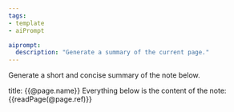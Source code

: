 ```yaml
---
tags:
- template
- aiPrompt

aiprompt:
  description: "Generate a summary of the current page."
---
```


Generate a short and concise summary of the note below. 

title: {{@page.name}}
Everything below is the content of the note: 
{{readPage(@page.ref)}}
